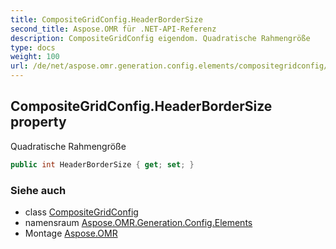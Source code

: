 ```yaml
---
title: CompositeGridConfig.HeaderBorderSize
second_title: Aspose.OMR für .NET-API-Referenz
description: CompositeGridConfig eigendom. Quadratische Rahmengröße
type: docs
weight: 100
url: /de/net/aspose.omr.generation.config.elements/compositegridconfig/headerbordersize/
---
```

## CompositeGridConfig.HeaderBorderSize property

Quadratische Rahmengröße

```csharp
public int HeaderBorderSize { get; set; }
```

### Siehe auch

* class [CompositeGridConfig](../)
* namensraum [Aspose.OMR.Generation.Config.Elements](../../compositegridconfig/)
* Montage [Aspose.OMR](../../../)


